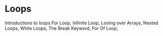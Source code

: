# Loops
Introductions to loops For Loop, Infinite Loop,  Looing over Arrays, Nested Loops, While Loops, The Break Keyword, For Of Loop, 
